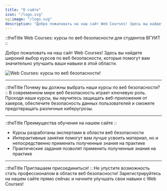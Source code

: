 ```yaml
---
title: "О сайте"
icon: "/logo.svg"
og:image: "/logo.svg"
description: "Добро пожаловать на наш сайт Web Courses! Здесь вы найдете широкий выбор курсов по веб безопасности, которые помогут вам значительно улучшить ваши навыки в этой области."
---
```


::theTitle 
Web Courses: курсы по веб безопасности для студентов ВГУИТ
::

Добро пожаловать на наш сайт Web Courses! Здесь вы найдете широкий выбор курсов по веб безопасности, которые помогут вам значительно улучшить ваши навыки в этой области.

![Web Courses: курсы по веб безопасности!](/banner-index.jpg "web-courses")

---

::theTitle 
Почему вы должны выбрать наши курсы по веб безопасности?
::
В современном мире веб безопасность играет ключевую роль. Проходя наши курсы, вы научитесь защищать веб-приложения от хакеров, обеспечите безопасность данных пользователей и сможете предотвращать различные киберугрозы.

---

::theTitle 
Преимущества обучения на нашем сайте
::

- Курсы разработаны экспертами в области веб безопасности
- Интерактивные занятия помогут вам лучше усвоить материал, но и непосредственно применить полученные знания на практике
- Практические задания позволят применить полученные знания на практике

---

::theTitle 
Приглашаем присоединиться!
::
Не упустите возможность стать профессионалом в области веб безопасности! Зарегистрируйтесь на нашем сайте прямо сейчас и начните улучшать свои навыки с Web Courses!
